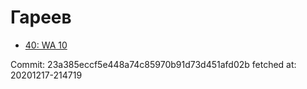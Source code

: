 # Гареев
- [40: WA 10](40.md)

Commit: 23a385eccf5e448a74c85970b91d73d451afd02b
 fetched at: 20201217-214719
